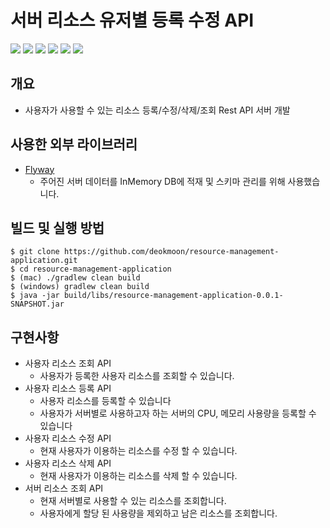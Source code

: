 # 서버 리소스 유저별 등록 수정 API

<img src="https://img.shields.io/badge/Java 17-6DB33F?style=for-the-badge&logo=java&logoColor=white">
<img src="https://img.shields.io/badge/JPA-6DB33F?style=for-the-badge&logo=spring&logoColor=white">
<img src="https://img.shields.io/badge/SpringBoot 3.1.5-6DB33F?style=for-the-badge&logo=springboot&logoColor=white">
<img src="https://img.shields.io/badge/JUnit5-25A162?style=for-the-badge&logo=junit5&logoColor=white">
<img src="https://img.shields.io/badge/H2-1E8CBE?style=for-the-badge&logo=h2&logoColor=white">
<img src="https://img.shields.io/badge/Gradle-02303A?style=for-the-badge&logo=gradle&logoColor=white">

## 개요
- 사용자가 사용할 수 있는 리소스 등록/수정/삭제/조회 Rest API 서버 개발


## 사용한 외부 라이브러리
- [Flyway](https://flywaydb.org/)
  - 주어진 서버 데이터를 InMemory DB에 적재 및 스키마 관리를 위해 사용했습니다.

## 빌드 및 실행 방법
```shell
$ git clone https://github.com/deokmoon/resource-management-application.git
$ cd resource-management-application
$ (mac) ./gradlew clean build 
$ (windows) gradlew clean build
$ java -jar build/libs/resource-management-application-0.0.1-SNAPSHOT.jar
```

## 구현사항
- 사용자 리소스 조회 API
  - 사용자가 등록한 사용자 리소스를 조회할 수 있습니다.
- 사용자 리소스 등록 API
  - 사용자 리소스를 등록할 수 있습니다
  - 사용자가 서버별로 사용하고자 하는 서버의 CPU, 메모리 사용량을 등록할 수 있습니다
- 사용자 리소스 수정 API
  - 현재 사용자가 이용하는 리소스를 수정 할 수 있습니다.
- 사용자 리소스 삭제 API
  - 현재 사용자가 이용하는 리소스를 삭제 할 수 있습니다.
- 서버 리소스 조회 API
  - 현재 서버별로 사용할 수 있는 리소스를 조회합니다.
  - 사용자에게 할당 된 사용량을 제외하고 남은 리소스를 조회합니다.


